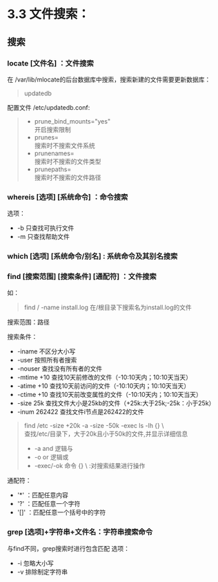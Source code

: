 # 3.3 文件搜索：

## 搜索

### locate [文件名] ：文件搜索

在 /var/lib/mlocate的后台数据库中搜索，搜索新建的文件需要更新数据库：

> updatedb

配置文件 /etc/updatedb.conf:

> - prune_bind_mounts="yes"<br>
>   开启搜索限制
> - prunes=<br>
>   搜索时不搜索文件系统
> - prunenames=<br>
>   搜索时不搜索的文件类型
> - prunepaths=<br>
>   搜索时不搜索的文件路径

### whereis [选项] [系统命令] ：命令搜索
选项：
- -b 只查找可执行文件
- -m 只查找帮助文件

### which [选项] [系统命令/别名] : 系统命令及其别名搜索

### find [搜索范围] [搜索条件] [通配符] ：文件搜索
如：
> find / -name install.log
> 在/根目录下搜索名为install.log的文件

搜索范围：路径

搜索条件：
- -iname     不区分大小写
- -user      按照所有者搜索
- -nouser    查找没有所有者的文件
- -mtime +10 查找10天前修改的文件（-10:10天内；10:10天当天）
- -atime +10 查找10天前访问的文件（-10:10天内；10:10天当天）
- -ctime +10 查找10天前改变属性的文件（-10:10天内；10:10天当天）
- -size 25k 查找文件大小是25kb的文件（+25k:大于25k;-25k：小于25k）
- -inum 262422 查找文件i节点是262422的文件

> find /etc -size +20k -a -size -50k -exec ls -lh {} \ <br>
> 查找/etc/目录下，大于20k且小于50k的文件,并显示详细信息 <br>
> - -a and 逻辑与<br>
> - -o or 逻辑或<br>
> - -exec/-ok 命令 {} \ :对搜索结果进行操作

通配符：
- '\*' ：匹配任意内容
- '?' ：匹配任意一个字符
- '[]' ：匹配任意一个括号中的字符

### grep [选项]+字符串+文件名：字符串搜索命令
与find不同，grep搜索时进行包含匹配
选项：
- -i 忽略大小写
- -v 排除制定字符串